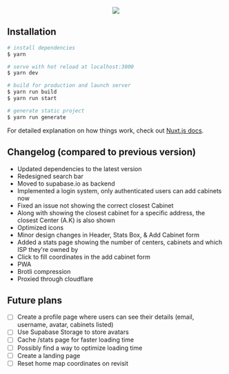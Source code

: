 <p align="center">
  <img src="https://i.imgur.com/Khor4Qb.png">
</p>

## Installation

```bash
# install dependencies
$ yarn

# serve with hot reload at localhost:3000
$ yarn dev

# build for production and launch server
$ yarn run build
$ yarn run start

# generate static project
$ yarn run generate
```

For detailed explanation on how things work, check out [Nuxt.js docs](https://nuxtjs.org).

## Changelog (compared to previous version)

- Updated dependencies to the latest version
- Redesigned search bar
- Moved to supabase.io as backend
- Implemented a login system, only authenticated users can add cabinets now
- Fixed an issue not showing the correct closest Cabinet
- Along with showing the closest cabinet for a specific address, the closest Center (A.K) is also shown
- Optimized icons
- Minor design changes in Header, Stats Box, & Add Cabinet form
- Added a stats page showing the number of centers, cabinets and which ISP they're owned by
- Click to fill coordinates in the add cabinet form
- PWA
- Brotli compression
- Proxied through cloudflare

## Future plans

- [ ] Create a profile page where users can see their details (email, username, avatar, cabinets listed)
- [ ] Use Supabase Storage to store avatars
- [ ] Cache /stats page for faster loading time
- [ ] Possibly find a way to optimize loading time
- [ ] Create a landing page
- [ ] Reset home map coordinates on revisit
